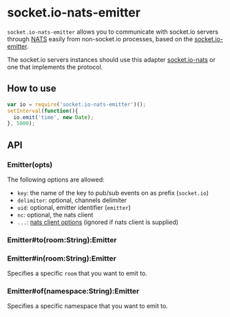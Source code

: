 
# socket.io-nats-emitter


`socket.io-nats-emitter` allows you to communicate with socket.io servers through
 [NATS](http://nats.io/) easily from non-socket.io processes, based on the [socket.io-emitter](https://github.com/socketio/socket.io-emitter).

 The socket.io servers instances should use this adapter [socket.io-nats](https://github.com/efmr/socket.io-nats) or one that
 implements the protocol.

## How to use

```js
var io = require('socket.io-nats-emitter')();
setInterval(function(){
  io.emit('time', new Date);
}, 5000);
```

## API

### Emitter(opts)

The following options are allowed:

- `key`: the name of the key to pub/sub events on as prefix (`socket.io`)
- `delimiter`: optional, channels delimiter
- `uid`: optional, emitter identifier (`emitter`)
- `nc`: optional, the nats client
- `...`: [nats client options](https://github.com/nats-io/node-nats) (ignored if nats client is supplied)

### Emitter#to(room:String):Emitter
### Emitter#in(room:String):Emitter

Specifies a specific `room` that you want to emit to.

### Emitter#of(namespace:String):Emitter

Specifies a specific namespace that you want to emit to.
